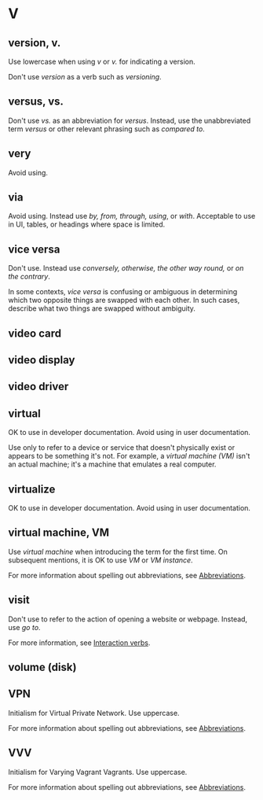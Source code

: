 # V

## version, v.

Use lowercase when using *v* or *v.* for indicating a version.

Don't use *version* as a verb such as *versioning*.

## versus, vs.

Don't use *vs.* as an abbreviation for *versus*. Instead, use the unabbreviated term *versus* or other relevant phrasing such as *compared to*.

## very

Avoid using.

## via

Avoid using. Instead use *by, from, through, using*, or *with*. Acceptable to use in UI, tables, or headings where space is limited.

## vice versa

Don't use. Instead use *conversely, otherwise, the other way round,* or *on the contrary*.

In some contexts, *vice versa* is confusing or ambiguous in determining which two opposite things are swapped with each other. In such cases, describe what two things are swapped without ambiguity.

## video card

## video display

## video driver

## virtual

OK to use in developer documentation. Avoid using in user documentation.

Use only to refer to a device or service that doesn't physically exist or appears to be something it's not. For example, a *virtual machine (VM)* isn't an actual machine; it's a machine that emulates a real computer.

## virtualize

OK to use in developer documentation. Avoid using in user documentation.

## virtual machine, VM

Use *virtual machine* when introducing the term for the first time. On subsequent mentions, it is OK to use *VM* or *VM instance*.

For more information about spelling out abbreviations, see [Abbreviations]().

## visit

Don't use to refer to the action of opening a website or webpage. Instead, use *go to*.

For more information, see [Interaction verbs](//ui-elements.md).

## volume (disk)

## VPN

Initialism for Virtual Private Network. Use uppercase.

For more information about spelling out abbreviations, see [Abbreviations]().

## VVV

Initialism for Varying Vagrant Vagrants. Use uppercase.

For more information about spelling out abbreviations, see [Abbreviations]().
